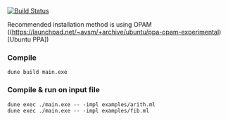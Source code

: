 [![Build Status](https://travis-ci.org/Kakadu/vcaml.svg?branch=master)](https://travis-ci.org/Kakadu/vcaml)

Recommended installation method is using OPAM ((https://launchpad.net/~avsm/+archive/ubuntu/ppa-opam-experimental)[Ubuntu PPA])



### Compile

    dune build main.exe


### Compile & run on input file

    dune exec ./main.exe -- -impl examples/arith.ml
    dune exec ./main.exe -- -impl examples/fib.ml
